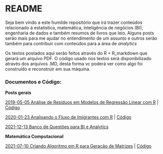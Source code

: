# README

Seja bem vindo a este humilde repositório que irá trazer conteúdos relacionado
à estatística, matemática, inteligência de negócios (BI), engenharia de dados
e também resumos de livros que leio. Alguns posts serão mais para me ajudar
no entendimento de um assunto e outros serão também para contribuir com
conteúdos para a área de *analytics*

Os textos postados aqui serão feitos através do R + R_markdown
que gerará um arquivo PDF. O código usado nos textos será disponibilizado
através dos arquivos .MD, desta forma vc poderá ver como algo foi construído e
reconstruir em sua máquina.

### Documentos e Código:

**Posts gerais**

[2019-05-05 Análise de Resíduos em Modelos de Regressão Linear com R](https://github.com/FranciscoPiccolo/franciscopiccolo.github.io/blob/master/Code%20Repository/01.residual_analysis_in_econometric_models_20190905/article.pdf) | [Código](https://github.com/FranciscoPiccolo/franciscopiccolo.github.io/blob/master/Code%20Repository/01.residual_analysis_in_econometric_models_20190905/article.Rmd)

[2020-01-23 Analisando o Fluxo de Imigrantes com R](https://github.com/FranciscoPiccolo/franciscopiccolo.github.io/blob/master/Code%20Repository/02.analyzing_migration_flow_with_r_20200123/article.pdf) | [Código](https://github.com/FranciscoPiccolo/franciscopiccolo.github.io/blob/master/Code%20Repository/02.analyzing_migration_flow_with_r_20200123/article.Rmd)

[2021-12-13 Banco de Questões para BI e Analytics](https://github.com/FranciscoPiccolo/franciscopiccolo.github.io/blob/master/Code%20Repository/03.analytics_qa_20211213/article.md)

**Matemática Computacional**

[2021-07-10 Criando Algoritmo em R para Geração de Matrizes](https://github.com/FranciscoPiccolo/franciscopiccolo.github.io/blob/master/Code%20Repository/04.matrix_generator_algorithm/article.pdf) | [Código](https://github.com/FranciscoPiccolo/franciscopiccolo.github.io/blob/master/Code%20Repository/04.matrix_generator_algorithm/article.Rmd)
